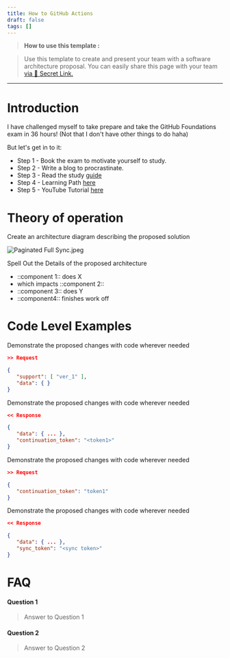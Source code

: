 ```yaml
---
title: How to GitHub Actions
draft: false
tags: []
---
```


> **How to use this template :**

> Use this template to create and present your team with a software architecture proposal. You can easily share this page with your team [ via 🔗 Secret Link.](https://support.craft.do/hc/en-us/articles/4413266374673-Sharing-Documents)

---

# Introduction 

I have challenged myself to take prepare and take the GitHub Foundations exam in 36 hours! (Not that I don't have other things to do haha)

But let's get in to it:

- Step 1 - Book the exam to motivate yourself to study.
- Step 2 - Write a blog to procrastinate.
- Step 3 - Read the study [guide](https://assets.ctfassets.net/wfutmusr1t3h/1kmMx7AwI4qH8yIZgOmQlP/79e6ff1dfdee589d84a24dd763b1eef7/github-foundations-exam-study-guide__1_.pdf)
- Step 4 - Learning Path [here](https://learn.microsoft.com/en-us/collections/o1njfe825p602p)
- Step 5 - YouTube Tutorial [here](https://www.youtube.com/watch?v=Jdc0i7RcBv8&t=30038s)

# Theory of operation

Create an architecture diagram describing the proposed solution

![Paginated Full Sync.jpeg](https://res.craft.do/user/full/bfc7e208-6889-acda-34d3-41fecaa071c1/doc/5DCFE626-E381-4772-A55C-056C6B3E05F4/bb9f92ea-8820-2e82-1319-b9b9b597e762/Paginated%20Full%20Sync.jpeg)

Spell Out the Details of the proposed architecture

- ::component 1:: does X
- which impacts ::component 2::
- ::component 3:: does Y
- ::component4:: finishes work off

# Code Level Examples

Demonstrate the proposed changes with code wherever needed

```json
>> Request

{
   "support": [ "ver_1" ],
   "data": { }
}
```

Demonstrate the proposed changes with code wherever needed

```json
<< Response

{
   "data": { ... },
   "continuation_token": "<token1>"
}
```

Demonstrate the proposed changes with code wherever needed

```json
>> Request

{
   "continuation_token": "token1"
}
```

Demonstrate the proposed changes with code wherever needed

```json
<< Response

{
   "data": { ... },
   "sync_token": "<sync token>"
}
```

# FAQ

#### Question 1

> Answer to Question 1

#### Question 2

> Answer to Question 2

